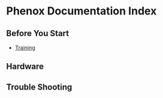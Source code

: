 # Phenox Documentation Index

## Before You Start
- [Training](training.md)

## Hardware

## 

## Trouble Shooting

